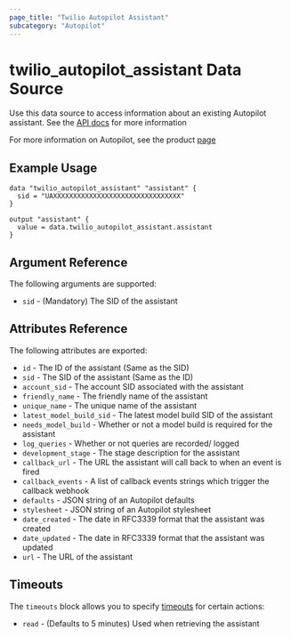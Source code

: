 ```yaml
---
page_title: "Twilio Autopilot Assistant"
subcategory: "Autopilot"
---
```


# twilio_autopilot_assistant Data Source

Use this data source to access information about an existing Autopilot assistant. See the [API docs](https://www.twilio.com/docs/autopilot/api/assistant) for more information

For more information on Autopilot, see the product [page](https://www.twilio.com/autopilot)

## Example Usage

```hcl
data "twilio_autopilot_assistant" "assistant" {
  sid = "UAXXXXXXXXXXXXXXXXXXXXXXXXXXXXXXXX"
}

output "assistant" {
  value = data.twilio_autopilot_assistant.assistant
}
```

## Argument Reference

The following arguments are supported:

- `sid` - (Mandatory) The SID of the assistant

## Attributes Reference

The following attributes are exported:

- `id` - The ID of the assistant (Same as the SID)
- `sid` - The SID of the assistant (Same as the ID)
- `account_sid` - The account SID associated with the assistant
- `friendly_name` - The friendly name of the assistant
- `unique_name` - The unique name of the assistant
- `latest_model_build_sid` - The latest model build SID of the assistant
- `needs_model_build` - Whether or not a model build is required for the assistant
- `log_queries` - Whether or not queries are recorded/ logged
- `development_stage` - The stage description for the assistant
- `callback_url` - The URL the assistant will call back to when an event is fired
- `callback_events` - A list of callback events strings which trigger the callback webhook
- `defaults` - JSON string of an Autopilot defaults
- `stylesheet` - JSON string of an Autopilot stylesheet
- `date_created` - The date in RFC3339 format that the assistant was created
- `date_updated` - The date in RFC3339 format that the assistant was updated
- `url` - The URL of the assistant

## Timeouts

The `timeouts` block allows you to specify [timeouts](https://www.terraform.io/docs/configuration/resources.html#timeouts) for certain actions:

- `read` - (Defaults to 5 minutes) Used when retrieving the assistant
